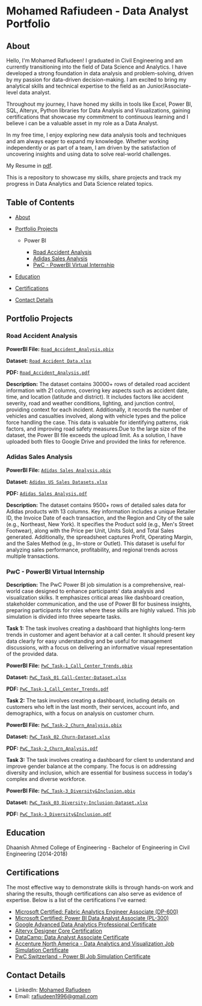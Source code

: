 # Mohamed Rafiudeen - Data Analyst Portfolio
## About
Hello, I'm Mohamed Rafiudeen! I graduated in Civil Engineering and am currently transitioning into the field of Data Science and Analytics. I have developed a strong foundation in data analysis and problem-solving, driven by my passion for data-driven decision-making. I am excited to bring my analytical skills and technical expertise to the field as an Junior/Associate-level data analyst.

Throughout my journey, I have honed my skills in tools like Excel, Power BI, SQL, Alteryx, Python libraries for Data Analysis and Visualizations, gaining certifications that showcase my commitment to continuous learning and I believe i can be a valuable asset in my role as a Data Analyst.

In my free time, I enjoy exploring new data analysis tools and techniques and am always eager to expand my knowledge. Whether working independently or as part of a team, I am driven by the satisfaction of uncovering insights and using data to solve real-world challenges.

My Resume in [pdf](https://github.com/mdrafi-m/Data_Analyst_Portfolio/blob/main/Rafi-Resume.pdf).

This is a repository to showcase my skills, share projects and track my progress in Data Analytics and Data Science related topics.

## Table of Contents
- [About](https://github.com/mdrafi-m/Data_Analysis_Portfolio/blob/main/README.md#about)
- [Portfolio Projects](https://github.com/mdrafi-m/Data_Analysis_Portfolio/blob/main/README.md#portfolio-projects)
  
  - Power BI

    - [Road Accident Analysis](https://github.com/mdrafi-m/Data_Analyst_Portfolio/tree/main?tab=readme-ov-file#road-accident-analysis)
    - [Adidas Sales Analysis](https://github.com/mdrafi-m/Data_Analyst_Portfolio/tree/main?tab=readme-ov-file#adidas-sales-analysis)
    - [PwC - PowerBI Virtual Internship](https://github.com/mdrafi-m/Data_Analyst_Portfolio/tree/main?tab=readme-ov-file#pwc---powerbi-virtual-internship)

- [Education](https://github.com/mdrafi-m/Data_Analysis_Portfolio/blob/main/README.md#education)
- [Certifications](https://github.com/mdrafi-m/Data_Analysis_Portfolio/blob/main/README.md#certifications)
- [Contact Details](https://github.com/mdrafi-m/Data_Analysis_Portfolio/blob/main/README.md#contact-details)

## Portfolio Projects

### Road Accident Analysis

**PowerBI File:** [`Road_Accident_Analysis.pbix`](https://drive.google.com/file/d/1ckfbxJVNrWqEUh673Ys06abnkrHTT9QE/view?usp=sharing)

**Dataset:** [`Road Accident Data.xlsx`](https://docs.google.com/spreadsheets/d/1uyiJU34fq9IKEu5b3VQYIhTg8g4ay0pA/edit?usp=sharing&ouid=113517447462220988150&rtpof=true&sd=true)

**PDF:** [`Road_Accident_Analysis.pdf`](https://github.com/mdrafi-m/PowerBI_Portfolio_Projects/blob/main/Road_Accident_Analysis.pdf)

**Description:** The dataset contains 30000+ rows of detailed road accident information with 21 columns, covering key aspects such as accident date, time, and location (latitude and district). It includes factors like accident severity, road and weather conditions, lighting, and junction control, providing context for each incident. Additionally, it records the number of vehicles and casualties involved, along with vehicle types and the police force handling the case. This data is valuable for identifying patterns, risk factors, and improving road safety measures.Due to the large size of the dataset, the Power BI file exceeds the upload limit. As a solution, I have uploaded both files to Google Drive and provided the links for reference.

### Adidas Sales Analysis

**PowerBI File:** [`Adidas Sales Analysis.pbix`](https://github.com/mdrafi-m/PowerBI_Portfolio_Projects/blob/main/Adidas%20Sales%20Analysis.pbix)

**Dataset:** [`Adidas US Sales Datasets.xlsx`](https://github.com/mdrafi-m/PowerBI_Portfolio_Projects/blob/main/Adidas%20US%20Sales%20Datasets.xlsx)

**PDF:** [`Adidas Sales Analysis.pdf`](https://github.com/mdrafi-m/PowerBI_Portfolio_Projects/blob/main/Adidas%20Sales%20Analysis.pdf)

**Description:** The dataset contains 9500+ rows of detailed sales data for Adidas products with 13 columns. Key information includes a unique Retailer ID, the Invoice Date of each transaction, and the Region and City of the sale (e.g., Northeast, New York). It specifies the Product sold (e.g., Men's Street Footwear), along with the Price per Unit, Units Sold, and Total Sales generated. Additionally, the spreadsheet captures Profit, Operating Margin, and the Sales Method (e.g., In-store or Outlet). This dataset is useful for analyzing sales performance, profitability, and regional trends across multiple transactions.

### PwC - PowerBI Virtual Internship

**Description:** The PwC Power BI job simulation is a comprehensive, real-world case designed to enhance participants' data analysis and visualization skilks. It emphasizes critical areas like dashboard creation, stakeholder communication, and the use of Power BI for business insights, preparing participants for roles where these skills are highly valued. This job simulation is divided into three sepearte tasks.

**Task 1:** The task involves creating a dashboard that highlights long-term trends in customer and agent behavior at a call center. It should present key data clearly for easy understanding and be useful for management discussions, with a focus on delivering an informative visual representation of the provided data.

**PowerBI File:** [`PwC_Task-1_Call_Center_Trends.pbix`](https://github.com/mdrafi-m/PowerBI_Portfolio_Projects/blob/main/PwC_Task-1_Call_Center_Trends.pbix)

**Dataset:** [`PwC_Task_01 Call-Center-Dataset.xlsx`](https://github.com/mdrafi-m/PowerBI_Portfolio_Projects/blob/main/PwC_Task_01%20Call-Center-Dataset.xlsx)

**PDF:** [`PwC_Task-1_Call_Center_Trends.pdf`](https://github.com/mdrafi-m/PowerBI_Portfolio_Projects/blob/main/PwC_Task-1_Call_Center_Trends.pdf)

**Task 2:** The task involves creating a dashboard, including details on customers who left in the last month, their services, account info, and demographics, with a focus on analysis on customer churn.

**PowerBI File:** [`PwC_Task-2_Churn_Analysis.pbix`](https://github.com/mdrafi-m/PowerBI_Portfolio_Projects/blob/main/PwC_Task-2_Churn_Analysis.pbix)

**Dataset:** [`PwC_Task_02 Churn-Dataset.xlsx`](https://github.com/mdrafi-m/PowerBI_Portfolio_Projects/blob/main/PwC_Task_02%20Churn-Dataset.xlsx)

**PDF:** [`PwC_Task-2_Churn_Analysis.pdf`](https://github.com/mdrafi-m/PowerBI_Portfolio_Projects/blob/main/PwC_Task-2_Churn_Analysis.pdf)


**Task 3:** The task involves creating a dashboard for client to understand and improve gender balance at the company. The focus is on addressing diversity and inclusion, which are essential for business success in today's complex and diverse workforce.

**PowerBI File:** [`PwC_Task-3_Diversity&Inclusion.pbix`](https://github.com/mdrafi-m/PowerBI_Portfolio_Projects/blob/main/PwC_Task-3_Diversity%26Inclusion.pbix)

**Dataset:** [`PwC_Task_03 Diversity-Inclusion-Dataset.xlsx`](https://github.com/mdrafi-m/PowerBI_Portfolio_Projects/blob/main/PwC_Task_03%20Diversity-Inclusion-Dataset.xlsx)

**PDF:** [`PwC_Task-3_Diversity&Inclusion.pdf`](https://github.com/mdrafi-m/PowerBI_Portfolio_Projects/blob/main/PwC_Task-3_Diversity%26Inclusion.pdf)

## Education
Dhaanish Ahmed College of Engineering - Bachelor of Engineering in Civil Engineering (2014-2018)

## Certifications
The most effective way to demonstrate skills is through hands-on work and sharing the results, though certifications can also serve as evidence of expertise. Below is a list of the certifications I've earned:

- [Microsoft Certified: Fabric Analytics Engineer Associate (DP-600)](https://learn.microsoft.com/en-us/users/mohamedrafiudeen-2856/credentials/4e1e1ef270388390)
- [Microsoft Certified: Power BI Data Analyst Associate (PL-300)](https://learn.microsoft.com/en-gb/users/mohamedrafiudeen-2856/credentials/901f3838bee9af7a?ref=https%3A%2F%2Fwww.linkedin.com%2F)
- [Google Advanced Data Analytics Professional Certificate](https://www.coursera.org/account/accomplishments/specialization/UKENC6JEPRD9)
- [Alteryx Designer Core Certification](https://community.alteryx.com/t5/user/viewprofilepage/user-id/621878)
- [DataCamp: Data Analyst Associate Certificate](https://www.datacamp.com/certificate/DAA0014161750713)
- [Accenture North America - Data Analytics and Visualization Job Simulation Certificate](https://forage-uploads-prod.s3.amazonaws.com/completion-certificates/Accenture%20North%20America/hzmoNKtzvAzXsEqx8_Accenture%20North%20America_x5yMwMg6Re4fcmq4c_1726756976416_completion_certificate.pdf)
- [PwC Switzerland - Power BI Job Simulation Certificate](https://forage-uploads-prod.s3.amazonaws.com/completion-certificates/PwC%20Switzerland/a87GpgE6tiku7q3gu_PwC%20Switzerland_x5yMwMg6Re4fcmq4c_1727503275286_completion_certificate.pdf)


## Contact Details
- LinkedIn: [Mohamed Rafiudeen](https://www.linkedin.com/in/mohamed-rafiudeen-data/)
- Email: rafiudeen1996@gmail.com
